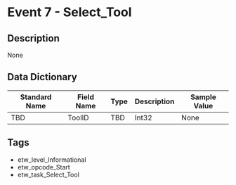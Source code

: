 # Event 7 - Select_Tool

## Description
None

## Data Dictionary
|Standard Name|Field Name|Type|Description|Sample Value|
|---|---|---|---|---|
|TBD|ToolID|TBD|Int32|None|None|

## Tags
* etw_level_Informational
* etw_opcode_Start
* etw_task_Select_Tool